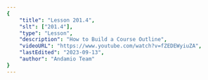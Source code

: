 ```yaml
---
{
    "title": "Lesson 201.4",
    "slt": ["201.4"],
    "type": "Lesson",
    "description": "How to Build a Course Outline",
    "videoURL": "https://www.youtube.com/watch?v=fZEDEWyiuZA",
    "lastEdited": "2023-09-13",
    "author": "Andamio Team"
}
---
```

